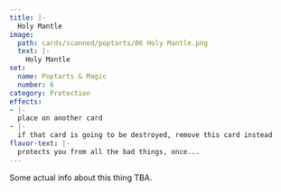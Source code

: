 ```yaml
---
title: |-
  Holy Mantle
image: 
  path: cards/scanned/poptarts/06 Holy Mantle.png
  text: |-
    Holy Mantle
set:
  name: Poptarts & Magic
  number: 6
category: Protection
effects: 
- |-
  place on another card
- |-
  if that card is going to be destroyed, remove this card instead
flavor-text: |-
  protects you from all the bad things, once...
---
```

Some actual info about this thing TBA.
